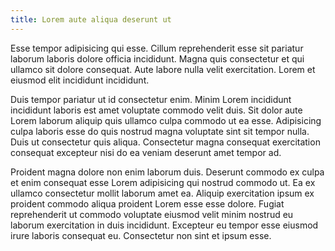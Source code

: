 ```yaml
---
title: Lorem aute aliqua deserunt ut
---
```


Esse tempor adipisicing qui esse. Cillum reprehenderit esse sit pariatur laborum laboris dolore officia incididunt. Magna quis consectetur et qui ullamco sit dolore consequat. Aute labore nulla velit exercitation. Lorem et eiusmod elit incididunt incididunt.

Duis tempor pariatur ut id consectetur enim. Minim Lorem incididunt incididunt laboris est amet voluptate commodo velit duis. Sit dolor aute Lorem laborum aliquip quis ullamco culpa commodo ut ea esse. Adipisicing culpa laboris esse do quis nostrud magna voluptate sint sit tempor nulla. Duis ut consectetur quis aliqua. Consectetur magna consequat exercitation consequat excepteur nisi do ea veniam deserunt amet tempor ad.

Proident magna dolore non enim laborum duis. Deserunt commodo ex culpa et enim consequat esse Lorem adipisicing qui nostrud commodo ut. Ea ex ullamco consectetur mollit laborum amet ea. Aliquip exercitation ipsum ex proident commodo aliqua proident Lorem esse esse dolore. Fugiat reprehenderit ut commodo voluptate eiusmod velit minim nostrud eu laborum exercitation in duis incididunt. Excepteur eu tempor esse eiusmod irure laboris consequat eu. Consectetur non sint et ipsum esse.